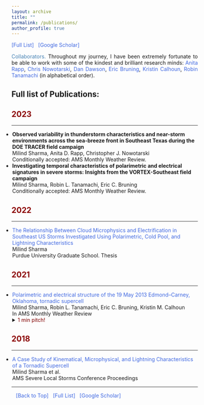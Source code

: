 ```yaml
---
layout: archive
title: ""
permalink: /publications/
author_profile: true
---
```


<html>
<head>
<meta name="viewport" content="width=device-width, initial-scale=1">  
<style>
a:link {
  color: RoyalBlue;
  background-color: transparent;
  text-decoration: none;
}

a:visited {
  color: Purple;
  background-color: transparent;
  text-decoration: none;
}

a:hover {
  color: RoyalBlue;
  background-color: transparent;
  text-decoration: underline;
}

a:active {
  color: DarkRed;
  background-color: transparent;
  text-decoration: underline;
}
  
.collapsible {
  background-color: #777;
  color: white;
  cursor: pointer;
  padding: 18px;
  width: 100%;
  border: none;
  text-align: left;
  outline: none;
  font-size: 15px;
}

.active, .collapsible:hover {
  background-color: #555;
}

.content {
  padding: 0 18px;
  display: none;
  overflow: hidden;
  background-color: #f1f1f1;
}
</style>  
</head>  
  
<body>
<a href="https://gewitterblitz.github.io/publications#full_publications" target="_blank">[Full List]</a> &nbsp;
<a href="https://scholar.google.com/citations?user=NE2_6aoAAAAJ&hl=en" target="_blank">[Google Scholar]</a>

<!--  
<p>Test:</p>
<button type="button" class="collapsible">Open Collapsible</button>
<div class="content">
  <p>Lorem ipsum dolor sit amet, consectetur adipisicing elit, sed do eiusmod tempor incididunt ut labore et dolore magna aliqua. Ut enim ad minim veniam, quis nostrud exercitation ullamco laboris nisi ut aliquip ex ea commodo consequat.</p>
</div>
-->  
<!-- <hr style="color:black;">  -->
<p align="justify" vspace = "0px" width="160px"><font color="SteelBlue">Collaborators.</font> Throughout my journey, I have been extremely fortunate to be able to work with some of the kindest and brilliant research minds:
   <a href="https://atmo.tamu.edu/people/profiles/faculty/rappanita.html" target="_blank">Anita Rapp</a>,
   <a href="http://people.tamu.edu/~cjnowotarski/" target="_blank">Chris Nowotarski</a>,
   <a href="https://stormlab.eaps.purdue.edu/?_ga=2.231961055.1131875816.1575998997-455793247.1570629607" target="_blank">Dan Dawson</a>,
   <a href="http://www.atmo.ttu.edu/bruning/" target="_blank">Eric Bruning</a>,
   <a href="https://scholar.google.com/citations?user=SwNjfgUAAAAJ&hl=en&oi=ao" target="_blank">Kristin Calhoun</a>,
   <a href="https://www.eaps.purdue.edu/people/profile/rtanama.html" target="_blank">Robin Tanamachi</a> (in alphabetical order).
   </p> 
  
  
<h2 style="color:SteelBlue;" vspace="-60px;"><a id="full_publications">Full list of Publications:</a></h2>
  
<h2 style="color:DarkRed;">2023</h2>  
<hr style="height:1px;border:none;color:#333;background-color:#333;" /> 
  
<ul style="margin:1;padding:1">

  <li>  <b>Observed variability in thunderstorm characteristics and near-storm environments across the sea-breeze front in Southeast Texas during the DOE TRACER field campaign</b> 
  <br>  Milind Sharma, Anita D. Rapp, Christopher J. Nowotarski 
  <br>  Conditionally accepted: AMS Monthly Weather Review.</li>   
  
  <li>  <b>Investigating temporal characteristics of polarimetric and electrical signatures in severe storms: Insights from the VORTEX-Southeast field campaign</b>
  <br>  Milind Sharma, Robin L. Tanamachi, Eric C. Bruning
  <br>  Conditionally accepted: AMS Monthly Weather Review.</li>  
  
  
                      

</ul>    
  
<h2 style="color:DarkRed;">2022</h2>  
<hr style="height:1px;border:none;color:#333;background-color:#333;" /> 
  
<ul style="margin:1;padding:1">
  
  <li>  <a href="https://doi.org/10.25394/PGS.20392422.v1" target="_blank"> The Relationship Between Cloud Microphysics and Electrification in Southeast US Storms Investigated Using Polarimetric, Cold Pool, and Lightning Characteristics</a>
  <br>  Milind Sharma
  <br>  Purdue University Graduate School. Thesis</li>                     
</ul>

<h2 style="color:DarkRed;">2021</h2>  
<hr style="height:1px;border:none;color:#333;background-color:#333;" /> 
  
<ul style="margin:1;padding:1">
  <li>  <a href="https://journals.ametsoc.org/view/journals/mwre/149/7/MWR-D-20-0280.1.xml" target="_blank"> Polarimetric and electrical structure of the 19 May 2013 Edmond–Carney, Oklahoma, tornadic supercell</a>
  <br>  Milind Sharma, Robin L. Tanamachi, Eric C. Bruning, Kristin M. Calhoun
  <br>  In AMS Monthly Weather Review</li>
  <details>
  <summary><span style="color:Maroon;"> 1 min pitch!</span></summary>
  <span class="abstract-text" style="font-size:.90em; color:Maroon; text-align: justify"> The Edmond–Carney storm maintained an inverted polarity charge structure in its mature phase, during which it also produced at least two tornadoes.
    <br><br>
    The Z<sub>DR</sub> columns attained maximum heights of up to 4 km and above around the same time as the lightning jumps. Deeper Z<sub>DR</sub> columns around this time also resulted in larger volumes extending at least 3 km (up to −20°C) above the melting level thereby validating the utility of Z<sub>DR</sub> columns as a proxy for mixed-phase updrafts. 
    <br><br>
    Flashes occurring within Z<sub>DR</sub> column region were found to be 5 times more frequent and ~O(10) smaller than the flashes occurring outside. Both these results were statistically significant at 95% confidence level.
    <br><br>
    We showed that the highest flash rates were accompanied by deeper and wider updrafts early in the storm lifetime. Lower correlation between Z<sub>DR</sub> column volume and total flash rate between 2130 and 2230 UTC was likely because of limited penetration of Z<sub>DR</sub> columns above −10°C.</span>
  </details>
  </ul>

<h2 style="color:DarkRed;">2018</h2>  
<hr style="height:1px;border:none;color:#333;background-color:#333;" /> 

<ul style="margin:1;padding:1">
  <li>  <a href="https://ams.confex.com/ams/29SLS/webprogram/Manuscript/Paper348448/MIlind_SLS18_Extended_Abstract.pdf" target="_blank">A Case Study of Kinematical, Microphysical, and Lightning Characteristics of a Tornadic Supercell</a> 
  <br>  Milind Sharma et al.
  <br> AMS Severe Local Storms Conference Proceedings</li>
</ul>
    
<hr style="color:black;">

&nbsp;&nbsp;
<a href="https://gewitterblitz.github.io/publications#full_publications">[Back to Top]</a> &nbsp;
<a href="https://gewitterblitz.github.io/publications#full_publications" target="_blank">[Full List]</a> &nbsp;
<a href="https://scholar.google.com/citations?user=NE2_6aoAAAAJ&hl=en" target="_blank">[Google Scholar]</a>

</body>
</html>
